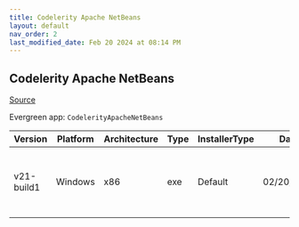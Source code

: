 ```yaml
---
title: Codelerity Apache NetBeans
layout: default
nav_order: 2
last_modified_date: Feb 20 2024 at 08:14 PM
---
```


## Codelerity Apache NetBeans

[Source](https://www.codelerity.com/netbeans/)

Evergreen app: `CodelerityApacheNetBeans`

| Version    | Platform | Architecture | Type | InstallerType | Date       | Size      | URI                                                                                                                                                                                                            |
| ---------- | -------- | ------------ | ---- | ------------- | ---------- | --------- | -------------------------------------------------------------------------------------------------------------------------------------------------------------------------------------------------------------- |
| v21-build1 | Windows  | x86          | exe  | Default       | 02/20/2024 | 589699352 | [https://github.com/codelerity/netbeans-installers/releases/download/v21-build1/Apache-NetBeans-21.exe](https://github.com/codelerity/netbeans-installers/releases/download/v21-build1/Apache-NetBeans-21.exe) |

